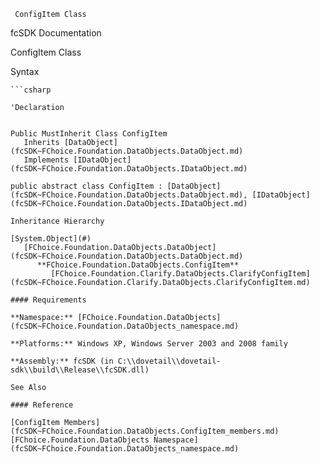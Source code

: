 ﻿     ConfigItem Class                                                   

fcSDK Documentation

ConfigItem Class

Syntax

```vbnet
```csharp

'Declaration
 

Public MustInherit Class ConfigItem 
   Inherits [DataObject](fcSDK~FChoice.Foundation.DataObjects.DataObject.md)
   Implements [IDataObject](fcSDK~FChoice.Foundation.DataObjects.IDataObject.md) 

public abstract class ConfigItem : [DataObject](fcSDK~FChoice.Foundation.DataObjects.DataObject.md), [IDataObject](fcSDK~FChoice.Foundation.DataObjects.IDataObject.md)  

Inheritance Hierarchy

[System.Object](#)  
   [FChoice.Foundation.DataObjects.DataObject](fcSDK~FChoice.Foundation.DataObjects.DataObject.md)  
      **FChoice.Foundation.DataObjects.ConfigItem**  
         [FChoice.Foundation.Clarify.DataObjects.ClarifyConfigItem](fcSDK~FChoice.Foundation.Clarify.DataObjects.ClarifyConfigItem.md)  

#### Requirements

**Namespace:** [FChoice.Foundation.DataObjects](fcSDK~FChoice.Foundation.DataObjects_namespace.md)

**Platforms:** Windows XP, Windows Server 2003 and 2008 family

**Assembly:** fcSDK (in C:\\dovetail\\dovetail-sdk\\build\\Release\\fcSDK.dll)

See Also

#### Reference

[ConfigItem Members](fcSDK~FChoice.Foundation.DataObjects.ConfigItem_members.md)  
[FChoice.Foundation.DataObjects Namespace](fcSDK~FChoice.Foundation.DataObjects_namespace.md)